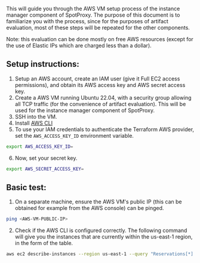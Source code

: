 This will guide you through the AWS VM setup process of the instance manager component of SpotProxy. The purpose of this document is to familiarize you with the process, since for the purposes of artifact evaluation, most of these steps will be repeated for the other components. 

Note: this evaluation can be done mostly on free AWS resources (except for the use of Elastic IPs which are charged less than a dollar).

## Setup instructions:
1. Setup an AWS account, create an IAM user (give it Full EC2 access permissions), and obtain its AWS access key and AWS secret access key. 
2. Create a AWS VM running Ubuntu 22.04, with a security group allowing all TCP traffic (for the convenience of artifact evaluation). This will be used for the instance manager component of SpotProxy. 
3. SSH into the VM. 
4. Install [AWS CLI](https://docs.aws.amazon.com/cli/latest/userguide/getting-started-install.html)
5. To use your IAM credentials to authenticate the Terraform AWS provider, set the `AWS_ACCESS_KEY_ID` environment variable.
```bash
export AWS_ACCESS_KEY_ID=
```
6. Now, set your secret key. 
```bash
export AWS_SECRET_ACCESS_KEY=
```

## Basic test:
1. On a separate machine, ensure the AWS VM's public IP (this can be obtained for example from the AWS console) can be pinged.
```bash
ping <AWS-VM-PUBLIC-IP>
```

2. Check if the AWS CLI is configured correctly. 
The following command will give you the instances that are currently within the us-east-1 region, in the form of the table. 
```bash
aws ec2 describe-instances --region us-east-1 --query "Reservations[*].Instances[*].[InstanceId,State.Name]" --output table
```